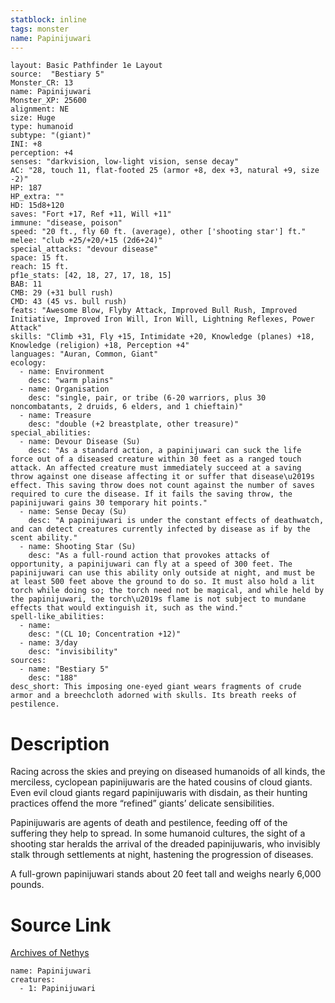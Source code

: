 ```yaml
---
statblock: inline
tags: monster
name: Papinijuwari
---
```

```statblock
layout: Basic Pathfinder 1e Layout
source:  "Bestiary 5"
Monster_CR: 13
name: Papinijuwari
Monster_XP: 25600
alignment: NE
size: Huge
type: humanoid
subtype: "(giant)"
INI: +8
perception: +4
senses: "darkvision, low-light vision, sense decay"
AC: "28, touch 11, flat-footed 25 (armor +8, dex +3, natural +9, size -2)"
HP: 187
HP_extra: ""
HD: 15d8+120
saves: "Fort +17, Ref +11, Will +11"
immune: "disease, poison"
speed: "20 ft., fly 60 ft. (average), other ['shooting star'] ft."
melee: "club +25/+20/+15 (2d6+24)"
special_attacks: "devour disease"
space: 15 ft.
reach: 15 ft.
pf1e_stats: [42, 18, 27, 17, 18, 15]
BAB: 11
CMB: 29 (+31 bull rush)
CMD: 43 (45 vs. bull rush)
feats: "Awesome Blow, Flyby Attack, Improved Bull Rush, Improved Initiative, Improved Iron Will, Iron Will, Lightning Reflexes, Power Attack"
skills: "Climb +31, Fly +15, Intimidate +20, Knowledge (planes) +18, Knowledge (religion) +18, Perception +4"
languages: "Auran, Common, Giant"
ecology:
  - name: Environment
    desc: "warm plains"
  - name: Organisation
    desc: "single, pair, or tribe (6-20 warriors, plus 30 noncombatants, 2 druids, 6 elders, and 1 chieftain)"
  - name: Treasure
    desc: "double (+2 breastplate, other treasure)"
special_abilities:
  - name: Devour Disease (Su)
    desc: "As a standard action, a papinijuwari can suck the life force out of a diseased creature within 30 feet as a ranged touch attack. An affected creature must immediately succeed at a saving throw against one disease affecting it or suffer that disease\u2019s effect. This saving throw does not count against the number of saves required to cure the disease. If it fails the saving throw, the papinijuwari gains 30 temporary hit points."
  - name: Sense Decay (Su)
    desc: "A papinijuwari is under the constant effects of deathwatch, and can detect creatures currently infected by disease as if by the scent ability."
  - name: Shooting Star (Su)
    desc: "As a full-round action that provokes attacks of opportunity, a papinijuwari can fly at a speed of 300 feet. The papinijuwari can use this ability only outside at night, and must be at least 500 feet above the ground to do so. It must also hold a lit torch while doing so; the torch need not be magical, and while held by the papinijuwari, the torch\u2019s flame is not subject to mundane effects that would extinguish it, such as the wind."
spell-like_abilities:
  - name:
    desc: "(CL 10; Concentration +12)"
  - name: 3/day
    desc: "invisibility"
sources:
  - name: "Bestiary 5"
    desc: "188"
desc_short: This imposing one-eyed giant wears fragments of crude armor and a breechcloth adorned with skulls. Its breath reeks of pestilence.
```
# Description
Racing across the skies and preying on diseased humanoids of all kinds, the merciless, cyclopean papinijuwaris are the hated cousins of cloud giants. Even evil cloud giants regard papinijuwaris with disdain, as their hunting practices offend the more “refined” giants’ delicate sensibilities.

 Papinijuwaris are agents of death and pestilence, feeding off of the suffering they help to spread. In some humanoid cultures, the sight of a shooting star heralds the arrival of the dreaded papinijuwaris, who invisibly stalk through settlements at night, hastening the progression of diseases.

 A full-grown papinijuwari stands about 20 feet tall and weighs nearly 6,000 pounds.
# Source Link
[Archives of Nethys](https://aonprd.com/MonsterDisplay.aspx?ItemName=Papinijuwari)
```encounter-table
name: Papinijuwari
creatures:
  - 1: Papinijuwari
```
